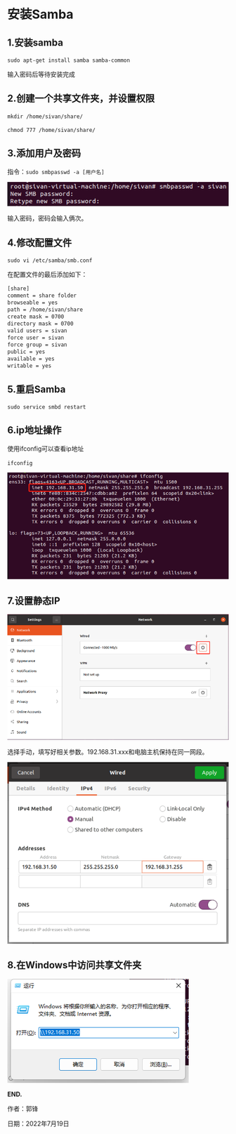 # 安装Samba



## 1.安装samba

`sudo apt-get install samba samba-common` 

输入密码后等待安装完成



## 2.创建一个共享文件夹，并设置权限

`mkdir /home/sivan/share/`

`chmod 777 /home/sivan/share/`



## 3.添加用户及密码

指令：`sudo smbpasswd -a [用户名]`

![image-20220712004313629](pictures.assets/image-20220712004313629.png)

输入密码，密码会输入俩次。

## 4.修改配置文件

`sudo vi /etc/samba/smb.conf`

在配置文件的最后添加如下：

```
[share]
comment = share folder
browseable = yes
path = /home/sivan/share
create mask = 0700
directory mask = 0700
valid users = sivan
force user = sivan
force group = sivan
public = yes
available = yes
writable = yes
```



## 5.重启Samba

`sudo service smbd restart`



## 6.ip地址操作

使用ifconfig可以查看ip地址

`ifconfig`

![image-20220712005650092](pictures.assets/image-20220712005650092.png)





## 7.设置静态IP

![image-20220712005624306](pictures.assets/image-20220712005624306.png)

选择手动，填写好相关参数。192.168.31.xxx和电脑主机保持在同一网段。

![image-20220712005842235](pictures.assets/image-20220712005842235.png)





## 8.在Windows中访问共享文件夹

![image-20220712011221336](pictures.assets/image-20220712011221336.png)



**END.**





作者：郭锋

日期：2022年7月19日
